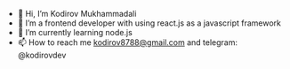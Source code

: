 - 👋 Hi, I’m Kodirov Mukhammadali
- 👀 I’m a frontend developer with using react.js as a javascript framework 
- 🌱 I’m currently learning node.js 
- 📫 How to reach me kodirov8788@gmail.com and telegram: @kodirovdev

